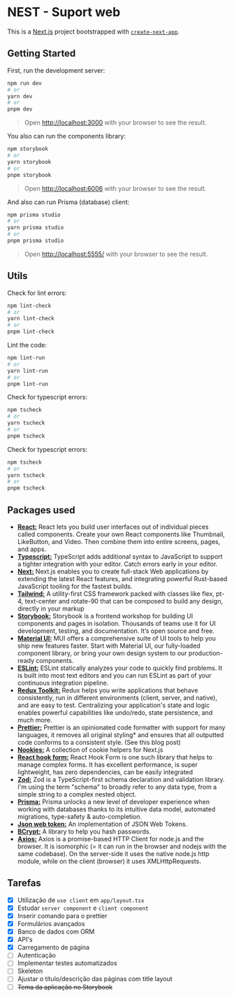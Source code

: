 # NEST - Suport web

This is a [Next.js](https://nextjs.org/) project bootstrapped with [`create-next-app`](https://github.com/vercel/next.js/tree/canary/packages/create-next-app).

## Getting Started

First, run the development server:

```bash
npm run dev
# or
yarn dev
# or
pnpm dev
```
> Open [http://localhost:3000](http://localhost:3000) with your browser to see the result.

You also can run the components library:

```bash
npm storybook
# or
yarn storybook
# or
pnpm storybook
```
> Open [http://localhost:6006](http://localhost:6006) with your browser to see the result.

And also can run Prisma (database) client:

```bash
npm prisma studio
# or
yarn prisma studio
# or
pnpm prisma studio
```
> Open [http://localhost:5555/](http://localhost:5555/) with your browser to see the result.

## Utils
Check for lint errors:
```bash
npm lint-check
# or
yarn lint-check
# or
pnpm lint-check
```
Lint the code:
```bash
npm lint-run
# or
yarn lint-run
# or
pnpm lint-run
```
Check for typescript errors:
```bash
npm tscheck
# or
yarn tscheck
# or
pnpm tscheck
```
Check for typescript errors:
```bash
npm tscheck
# or
yarn tscheck
# or
pnpm tscheck
```

## Packages used
- [**React:**](https://react.dev/) React lets you build user interfaces out of individual pieces called components. Create your own React components like Thumbnail, LikeButton, and Video. Then combine them into entire screens, pages, and apps.
- [**Typescript:**](https://www.typescriptlang.org/) TypeScript adds additional syntax to JavaScript to support a tighter integration with your editor. Catch errors early in your editor.
- [**Next:**](https://nextjs.org/) Next.js enables you to create full-stack Web applications by extending the latest React features, and integrating powerful Rust-based JavaScript tooling for the fastest builds.
- [**Tailwind:**](https://tailwindcss.com/) A utility-first CSS framework packed with classes like flex, pt-4, text-center and rotate-90 that can be composed to build any design, directly in your markup
- [**Storybook:**](https://storybook.js.org/) Storybook is a frontend workshop for building UI components and pages in isolation. Thousands of teams use it for UI development, testing, and documentation. It’s open source and free.
- [**Material UI:**](https://mui.com/) MUI offers a comprehensive suite of UI tools to help you ship new features faster. Start with Material UI, our fully-loaded component library, or bring your own design system to our production-ready components.
- [**ESLint:**](https://eslint.org/) ESLint statically analyzes your code to quickly find problems. It is built into most text editors and you can run ESLint as part of your continuous integration pipeline.
- [**Redux Toolkit:**](https://redux-toolkit.js.org/) Redux helps you write applications that behave consistently, run in different environments (client, server, and native), and are easy to test. Centralizing your application's state and logic enables powerful capabilities like undo/redo, state persistence, and much more.
- [**Prettier:**](https://prettier.io/) Prettier is an opinionated code formatter with support for many languages, it removes all original styling* and ensures that all outputted code conforms to a consistent style. (See this blog post)
- [**Nookies:**](https://www.npmjs.com/package/nookies) A collection of cookie helpers for Next.js
- [**React hook form:**](https://react-hook-form.com/) React Hook Form is one such library that helps to manage complex forms. It has excellent performance, is super lightweight, has zero dependencies, can be easily integrated
- [**Zod:**](https://zod.dev/) Zod is a TypeScript-first schema declaration and validation library. I'm using the term "schema" to broadly refer to any data type, from a simple string to a complex nested object.
- [**Prisma:**](https://www.prisma.io/) Prisma unlocks a new level of developer experience when working with databases thanks to its intuitive data model, automated migrations, type-safety & auto-completion.
- [**Json web token:**](https://www.npmjs.com/package/jsonwebtoken) An implementation of JSON Web Tokens.
- [**BCrypt:**](https://www.npmjs.com/package/bcrypt) A library to help you hash passwords.
- [**Axios:**](https://axios-http.com/ptbr/docs/intro) Axios is a promise-based HTTP Client for node.js and the browser. It is isomorphic (= it can run in the browser and nodejs with the same codebase). On the server-side it uses the native node.js http module, while on the client (browser) it uses XMLHttpRequests.

## Tarefas

- [X] Utilização de `use client` em `app/layout.tsx`
- [X] Estudar `server component` e `client component`
- [x] Inserir comando para o prettier
- [x] Formulários avançados
- [X] Banco de dados com ORM
- [X] API's
- [X] Carregamento de página
- [ ] Autenticação
- [ ] Implementar testes automatizados
- [ ] Skeleton
- [ ] Ajustar o título/descrição das páginas com title layout
- [ ] ~~Tema da aplicação no Storybook~~